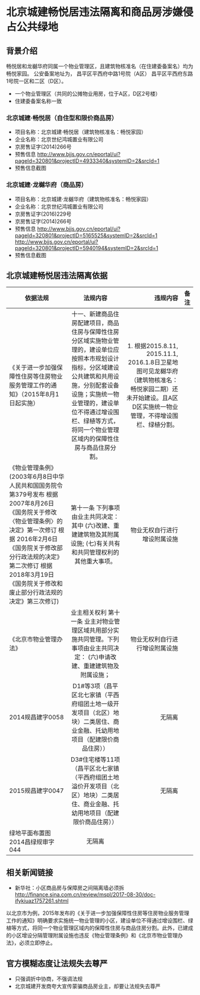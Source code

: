 # 北京城建畅悦居违法隔离和商品房涉嫌侵占公共绿地

## 背景介绍
畅悦居和龙樾华府同属一个物业管理区，且建筑物核准名（在住建委备案名）均为畅悦家园。 公安备案地址为， 昌平区平西府中路1号院（A区） 昌平区平西府东路1号院一区和二区（D区）。 
* 一个物业管理区（共同的公摊物业用房，位于A区，D区2号楼）
* 住建委备案名称一致

### 北京城建·畅悦居（自住型和限价商品房）
* 项目名称：北京城建·畅悦居（建筑物核准名：畅悦家园）
* 企业名称：北京世纪鸿城置业有限公司
* 京房售证字(2014)266号
* 预售信息 
http://www.bjjs.gov.cn/eportal/ui?pageId=320801&projectID=4933340&systemID=2&srcId=1
* 预售信息截图

### 北京城建·龙樾华府（商品房）
* 项目名称：北京城建·龙樾华府（建筑物核准名：畅悦家园）
* 企业名称：北京世纪鸿城置业有限公司
* 京房售证字(2016)229号
* 京房售证字(2014)266号
* 预售信息 
http://www.bjjs.gov.cn/eportal/ui?pageId=320801&projectID=5165525&systemID=2&srcId=1
http://www.bjjs.gov.cn/eportal/ui?pageId=320801&projectID=5940194&systemID=2&srcId=1
* 预售信息截图

## 北京城建畅悦居违法隔离依据
| 依据法规        | 法规内容           | 违规内容  | 备注 |
| ------------- |:-------------:| -----:|-----:|
| 《关于进一步加强保障性住房等住房物业服务管理工作的通知》（2015年8月1日起实施）      |十一、新建商品住房配建项目，商品住房与保障性住房分区域实施物业管理的，建设单位应按照本市规划设计指标，分区域建设公共建筑和共用设施，分别配套设备设施；实施统一物业管理的，建设单位不得通过增设围栏、绿植等方式，将同一个物业管理区域内的保障性住房与商品住房分割。   | 1. 根据2015.8.11, 2015.11.1, 2016.1.8日卫星地图可见龙樾华府（建筑物核准名：畅悦家园二期）还未开始建设。且A区D区实施统一物业管理，不得增设围栏、绿植分割。    ||
|《物业管理条例》(2003年6月8日中华人民共和国国务院令第379号发布 根据2007年8月26日《国务院关于修改〈物业管理条例〉的决定》第一次修订 根据 2016年2月6日《国务院关于修改部分行政法规的决定》第二次修订 根据2018年3月19日《国务院关于修改和废止部分行政法规的决定》第三次修订) | 第十一条 下列事项由业主共同决定：其中 (六)改建、重建建筑物及其附属设施; (七)有关共有和共同管理权利的其他重大事项。 |物业无权自行进行增设附属设施|
|《北京市物业管理办法》|业主相关权利 第十一条 业主对物业管理区域共用部分实施共同管理。下列事项由业主共同决定： (六)申请改建、重建建筑物及附属设施；|物业无权利自行进行增设附属设施||
|2014规昌建字0058|D1#等3项（昌平区北七家镇（平西府组团土地一级开发项目（北区）地块）二类居住、商业金融、托幼用地项目（配建限价商品住房））|无隔离||
|2015规昌建字0047|D3#住宅楼等11项（昌平区北七家镇（平西府组团土地溢价开发项目（北区）地块）二类居住、商业金融、托幼用地项目（配建限价商品住房））|无隔离||
|绿地平面布置图2014昌绿规审字044|无隔离|||

## 相关新闻链接
* 新华社：小区商品房与保障房之间隔离墙必须拆 http://finance.sina.com.cn/review/mspl/2017-08-30/doc-ifykiuaz1757261.shtml

以北京市为例，2015年发布的《关于进一步加强保障性住房等住房物业服务管理工作的通知》明确要求实施统一物业管理的小区，建设单位不得通过增设围栏、绿植等方式，将同一个物业管理区域内的保障性住房与商品住房分割。此外，已建成的小区增设分隔管理附属设施也违反《物业管理条例》和《北京市物业管理办法》，必须立即停止。

## 官方模糊态度让法规失去尊严

* 只强调折中协商，不强调法规
* 北京城建开发商夸大宣传蒙骗商品房业主，却要让法规失去尊严


